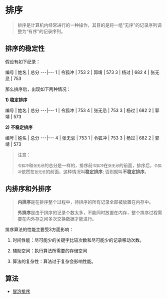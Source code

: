 # 排序

> 排序是计算机内经常进行的一种操作，其目的是将一组“无序”的记录序列调整为“有序”的记录序列。

## 排序的稳定性

假设有如下纪录：

编号 | 姓名 | 总分
---|---
1 | 令狐冲 | 753
2 | 郭靖 | 573
3 | 杨过 | 682
4 | 张无忌 | 753

那么排序后，出现如下两种情况：

**1) 稳定排序**

编号 | 姓名 | 总分
---|---
1 | 令狐冲 | 753
4 | 张无忌 | 753
3 | 杨过 | 682
2 | 郭靖 | 573

**2) 不稳定排序**

编号 | 姓名 | 总分
---|---
4 | 张无忌 | 753
1 | 令狐冲 | 753
3 | 杨过 | 682
2 | 郭靖 | 573

> 注意：
> 
> `令狐冲`和`张无忌`的总分是一样的，排序前`令狐冲`在`张无忌`的前面，排序后，`令狐冲`依然在`张无忌`的前面，这种情况叫**稳定排序**; 否则就叫**不稳定排序**。

## 内排序和外排序

> **内排序**是在排序整个过程中，待排序的所有记录全部被放置在内存中。
>
> **外排序**是由于排序的记录个数太多，不能同时放置在内存，整个排序过程需要在内外存之间多次交换数据才能进行。

排序算法的性能主要受3方面影响：

1. 时间性能：尽可能少的关键字比较次数和尽可能少的记录移动次数。

2. 辅助空间：执行算法所需要的存储空间

3. 算法的复杂性：算法过于复杂会影响性能。


## 算法

- [冒泡排序](./冒泡排序.md)